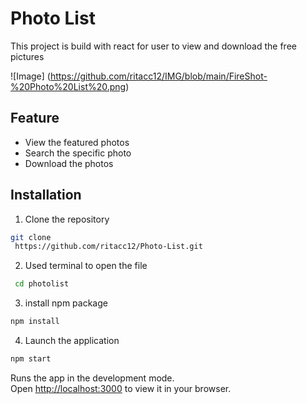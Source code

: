 # Photo List

This project is build with react for user to view and download the free pictures

![Image]
(https://github.com/ritacc12/IMG/blob/main/FireShot-%20Photo%20List%20.png)

## Feature

- View the featured photos
- Search the specific photo
- Download the photos

## Installation

1. Clone the repository

```bash
git clone
 https://github.com/ritacc12/Photo-List.git
```

2. Used terminal to open the file

```bash
 cd photolist
```

3. install npm package

```bash
npm install
```

4. Launch the application

```bash
npm start
```

Runs the app in the development mode.\
Open [http://localhost:3000](http://localhost:3000) to view it in your browser.
